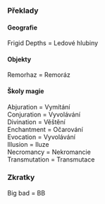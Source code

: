 ### Překlady
#### Geografie
Frigid Depths = Ledové hlubiny
#### Objekty
Remorhaz = Remoráz
#### Školy magie
Abjuration = Vymítání<br>
Conjuration = Vyvolávání<br>
Divination = Věštění<br>
Enchantment = Očarování<br>
Evocation = Vyvolávání<br>
Illusion = Iluze<br>
Necromancy = Nekromancie<br>
Transmutation = Transmutace<br>


### Zkratky
Big bad = BB